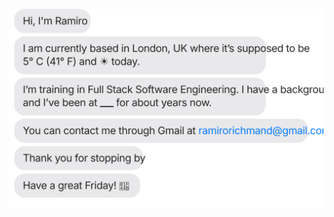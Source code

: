 <!-- # 11/03/23  -->

[![](https://raw.githubusercontent.com/ramirorichmand/ramirorichmand/main/chat.svg)](ramirorichmand@gmail.com) 

<!-- [![](https://raw.githubusercontent.com/kulikov-dev/kulikov-dev/main/chat.svg)](https://www.linkedin.com/in/akulikov/) -->


<!-- ## Updated ReadMe once project is done ⌛️

<div style="display: flex; justify-content: center;">
  <img src="https://media.tenor.com/30FDK0gGT5MAAAAC/im-waiting-waiting.gif" alt="I am waiting GIF">
</div> -->


<!-- [![](https://raw.githubusercontent.com/ramirorichmand/ramirorichmand/main/chat.svg?token=AAABPWFQB3UQVH67GAPKNRLAXLBQG)]-->


<!--
"Welcome to my repository! 

I've created (or in the process of) an animated README that showcases the functionality and features of my project in a visually engaging way. 

Using CSS, JavaScript, and SVG graphics, I've brought my project to life and made it easier for users to understand its capabilities. 

Take a look and see for yourself!"
-->


